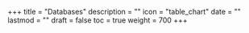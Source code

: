 +++
title = "Databases"
description = ""
icon = "table_chart"
date = ""
lastmod = ""
draft = false
toc = true
weight = 700
+++
